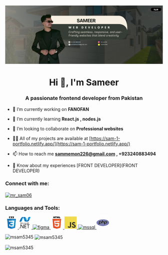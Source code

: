 ![logo](https://github.com/msam5345/msam5345/blob/main/WhatsApp%20Image%202025-05-06%20at%202.58.07%20AM.jpeg)

<h1 align="center">Hi 👋, I'm Sameer</h1>
<h3 align="center">A passionate frontend developer from Pakistan</h3>

- 🔭 I’m currently working on **FANOFAN**

- 🌱 I’m currently learning **React.js , nodes.js**

- 👯 I’m looking to collaborate on **Professional websites**

- 👨‍💻 All of my projects are available at [https://sam-1-portfolio.netlify.app/](https://sam-1-portfolio.netlify.app/)

- 📫 How to reach me **sammemon226@gmail.com , +923240883494**

- 📄 Know about my experiences [FRONT DEVELOPER](FRONT DEVELOPER)

<h3 align="left">Connect with me:</h3>
<p align="left">
<a href="https://instagram.com/mr_sam06" target="blank"><img align="center" src="https://raw.githubusercontent.com/rahuldkjain/github-profile-readme-generator/master/src/images/icons/Social/instagram.svg" alt="mr_sam06" height="30" width="40" /></a>
</p>

<h3 align="left">Languages and Tools:</h3>
<p align="left"> <a href="https://www.w3schools.com/css/" target="_blank" rel="noreferrer"> <img src="https://raw.githubusercontent.com/devicons/devicon/master/icons/css3/css3-original-wordmark.svg" alt="css3" width="40" height="40"/> </a> <a href="https://dotnet.microsoft.com/" target="_blank" rel="noreferrer"> <img src="https://raw.githubusercontent.com/devicons/devicon/master/icons/dot-net/dot-net-original-wordmark.svg" alt="dotnet" width="40" height="40"/> </a> <a href="https://www.figma.com/" target="_blank" rel="noreferrer"> <img src="https://www.vectorlogo.zone/logos/figma/figma-icon.svg" alt="figma" width="40" height="40"/> </a> <a href="https://www.w3.org/html/" target="_blank" rel="noreferrer"> <img src="https://raw.githubusercontent.com/devicons/devicon/master/icons/html5/html5-original-wordmark.svg" alt="html5" width="40" height="40"/> </a> <a href="https://developer.mozilla.org/en-US/docs/Web/JavaScript" target="_blank" rel="noreferrer"> <img src="https://raw.githubusercontent.com/devicons/devicon/master/icons/javascript/javascript-original.svg" alt="javascript" width="40" height="40"/> </a> <a href="https://www.microsoft.com/en-us/sql-server" target="_blank" rel="noreferrer"> <img src="https://www.svgrepo.com/show/303229/microsoft-sql-server-logo.svg" alt="mssql" width="40" height="40"/> </a> <a href="https://www.php.net" target="_blank" rel="noreferrer"> <img src="https://raw.githubusercontent.com/devicons/devicon/master/icons/php/php-original.svg" alt="php" width="40" height="40"/> </a> </p>

<p><img align="left" src="https://github-readme-stats.vercel.app/api/top-langs?username=msam5345&show_icons=true&locale=en&layout=compact" alt="msam5345" /></p>

<p>&nbsp;<img align="center" src="https://github-readme-stats.vercel.app/api?username=msam5345&show_icons=true&locale=en" alt="msam5345" /></p>

<p><img align="center" src="https://github-readme-streak-stats.herokuapp.com/?user=msam5345&" alt="msam5345" /></p>
